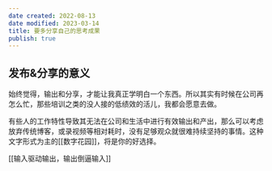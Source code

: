 ```yaml
---
date created: 2022-08-13
date modified: 2023-03-14
title: 要多分享自己的思考成果
publish: true
---
```


## 发布&分享的意义

始终觉得，输出和分享，才能让我真正学明白一个东西。所以其实有时候在公司再怎么忙，那些培训之类的没人接的低绩效的活儿，我都会愿意去做。

有些人的工作特性导致其无法在公司和生活中进行有效输出和产出，那么可以考虑放弃传统博客，或录视频等相对耗时，没有足够观众就很难持续坚持的事情。这种文字形式为主的[[数字花园]]，将是你的好选择。

[[输入驱动输出，输出倒逼输入]]